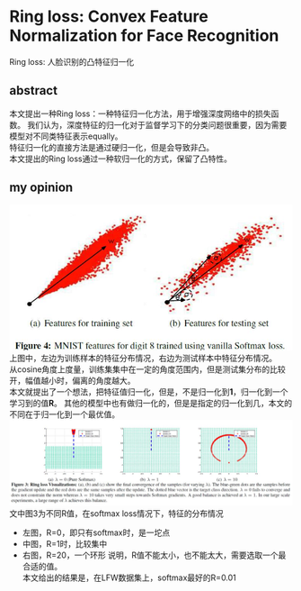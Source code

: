 # Ring loss: Convex Feature Normalization for Face Recognition
Ring loss: 人脸识别的凸特征归一化
## abstract
本文提出一种Ring loss：一种特征归一化方法，用于增强深度网络中的损失函数。
我们认为，深度特征的归一化对于监督学习下的分类问题很重要，因为需要模型对不同类特征表示equally。  
特征归一化的直接方法是通过硬归一化，但是会导致非凸。  
本文提出的Ring loss通过一种软归一化的方式，保留了凸特性。 
## my opinion
![fig-4](https://github.com/alfredtorres/Reading-notebook/blob/master/MyImage/ring%20loss%20fig-4.jpg)  
上图中，左边为训练样本的特征分布情况，右边为测试样本中特征分布情况。  
从cosine角度上度量，训练集集中在一定的角度范围内，但是测试集分布的比较开，幅值越小时，偏离的角度越大。  
本文就提出了一个想法，把特征值归一化，但是，不是归一化到**1**，归一化到一个学习到的值**R**。 
其他的模型中也有做归一化的，但是是指定的归一化到几，本文的不同在于归一化到一个最优值。   
![fig-3](https://github.com/alfredtorres/Reading-notebook/blob/master/MyImage/ring%20loss%20fig-3.jpg)  
文中图3为不同R值，在softmax loss情况下，特征的分布情况
* 左图，R=0，即只有softmax时，是一坨点
* 中图，R=1时，比较集中
* 右图，R=20，一个环形
说明，R值不能太小，也不能太大，需要选取一个最合适的值。  
本文给出的结果是，在LFW数据集上，softmax最好的R=0.01
